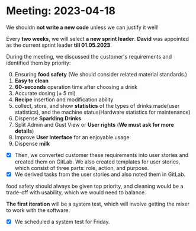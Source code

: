 # Meeting: 2023-04-18

We shouldn **not write a new code** unless we can justify it well!

Every **two weeks**, we will select **a new sprint leader**.
**David** was appointed as the current sprint leader **till 01.05.2023**.

During the meeting, we discussed the customer's requirements and identified them by priority:

0. Ensuring **food safety** (We should consider related material standards.)
1. **Easy to clean**
2. **60-seconds** operation time after choosing a drink
3. Accurate dosing (± 5 ml)
4. **Recipe** insertion and modification ability
5. collect, store, and show **statistics** of the types of drinks made(user statistics), and the machine status(Hardware statistics for maintenance)
6. Dispense **Sparkling Drinks**
7. Split Admin and Gust View or **User rights** (**We must ask for more details**)
8. Improve **User Interface** for an enjoyable usage
9. Dispense **milk**

- [x] Then, we converted customer these requirements into user stories and created them on GitLab. We also created templates for user stories, which consist of three parts: role, action, and purpose.
- [x] We derived tasks from the user stories and also noted them in GitLab.

food safety should always be given top priority, and cleaning would be a trade-off with usability, which we would need to balance.

**The first iteration** will be a system test, which will involve getting the mixer to work with the software.

- [x] We scheduled a system test for Friday.
